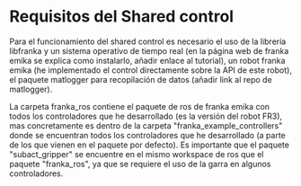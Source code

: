 # Requisitos del Shared control 

Para el funcionamiento del shared control es necesario el uso de la librería libfranka y un sistema operativo de tiempo real (en la página web de franka emika se explica como instalarlo, añadir enlace al tutorial), un robot franka emika (he implementado el control directamente sobre la API de este robot), el paquete matlogger para recopilación de datos (añadir link al repo de matlogger).

La carpeta franka\_ros contiene el paquete de ros de franka emika con todos los controladores que he desarrollado (es la versión del robot FR3), mas concretamente es dentro de la carpeta "franka\_example\_controllers" donde se encuentran todos los controladores que he desarrollado (a parte de los que vienen en el paquete por defecto). Es importante que el paquete "subact\_gripper" se encuentre en el mismo workspace de ros que el paquete "franka\_ros", ya que se requiere el uso de la garra en algunos controladores. 

